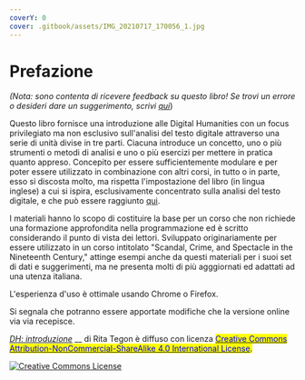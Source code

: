```yaml
---
coverY: 0
cover: .gitbook/assets/IMG_20210717_170056_1.jpg
---
```


# Prefazione

_(Nota: sono contenta di ricevere feedback su questo libro! Se trovi un errore o desideri dare un suggerimento, scrivi_ [_qui_](https://github.com/ritategon/DH-INTRODUZIONE/issues))

Questo libro fornisce una introduzione alle Digital Humanities con un focus privilegiato ma non esclusivo sull'analisi del testo digitale attraverso una serie di unità divise in tre parti. Ciacuna introduce un concetto, uno o più strumenti o metodi di analisi e uno o più esercizi per mettere in pratica quanto appreso. Concepito per essere sufficientemente modulare e per poter essere utilizzato in combinazione con altri corsi, in tutto o in parte, esso  si discosta molto, ma rispetta l'impostazione del libro (in lingua inglese) a cui si ispira, esclusivamente concentrato sulla analisi del testo digitale,  e che può essere raggiunto [qui](http://walshbr.com/textanalysiscoursebook/).

I materiali hanno lo scopo di costituire la base per un corso che non richiede una formazione approfondita nella programmazione ed è scritto considerando il punto di vista dei lettori. Sviluppato originariamente per essere utilizzato in un corso intitolato "Scandal, Crime, and Spectacle in the Nineteenth Century," attinge esempi anche da questi materiali per i suoi set di dati e suggerimenti, ma ne presenta molti di più agggiornati ed adattati ad una utenza italiana.&#x20;

L'esperienza d'uso è ottimale usando  Chrome o Firefox.&#x20;

Si segnala che potranno essere apportate  modifiche che la versione online via via recepisce.

[_DH: introduzione_](https://rita-tegon.gitbook.io/introduzione-alla-analisi-del-testo/) __ di Rita Tegon è diffuso con licenza <mark style="color:blue;"></mark> [<mark style="color:blue;">Creative Commons Attribution-NonCommercial-ShareAlike 4.0 International License</mark>](http://creativecommons.org/licenses/by-nc-sa/4.0/)<mark style="color:blue;">.</mark>

[![Creative Commons License](https://i.creativecommons.org/l/by-nc-sa/4.0/88x31.png)](http://creativecommons.org/licenses/by-nc-sa/4.0/)
